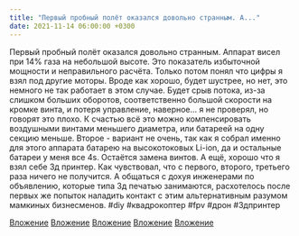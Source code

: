 ```yaml
---
title: "Первый пробный полёт оказался довольно странным. А..."
date: 2021-11-14 06:00:00 +0300
---
```


Первый пробный полёт оказался довольно странным. Аппарат висел при 14% газа на небольшой высоте. Это показатель избыточной мощности и неправильного расчёта. Только потом понял что цифры я взял под другие моторы. Вроде как хорошо, будет шустрее, но нет, это немного не так работает в этом случае. Будет срыв потока, из-за слишком больших оборотов, соответственно большой скорости на кромке винта, и потеря управление, наверное... я не проверял, но говорят это плохо. К счастью всё это можно компенсировать воздушными винтами меньшего диаметра, или батареей на одну секцию меньше. Второе - вариант не очень, так как я собрал именно для этого аппарата батарею на высокотоковых Li-ion, да и остальные батареи у меня все 4s. Остаётся замена винтов.
А ещё, хорошо что я взял себе 3д принтер. Как чувствовал, что с первого, второго, третьего раза ничего не получится. А общаться с дохуя инженерами по объявлению, которые типа 3д печатью занимаются, расхотелось после первых же попыток наладить контакт с этим альтернативным разумом мамкиных бизнесменов.
#diy #квадрокоптер #fpv #дрон #3дпринтер


[Вложение](/assets/vk_photos/2/WeZGW9K7INQ.jpg)
[Вложение](/assets/vk_photos/3/gG5ImACWYow.jpg)
[Вложение](/assets/vk_photos/3/hTds0IcH_1A.jpg)
[Вложение](/assets/vk_photos/2/sp82Nc5hYJg.jpg)
[Вложение](/assets/vk_photos/3/Dmtg-dMMBm8.jpg)
